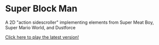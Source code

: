 # Super Block Man
A 2D "action sidescroller" implementing elements from Super Meat Boy, Super Mario World, and Dustforce

[Click here to play the latest version!](http://ephemerant.github.io/SuperBlockMan/)
